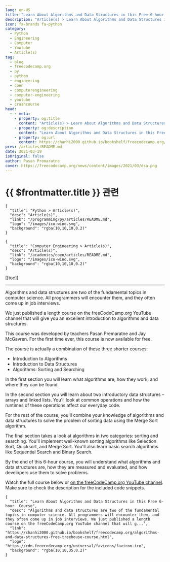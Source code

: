 ```yaml
---
lang: en-US
title: "Learn About Algorithms and Data Structures in this Free 6-hour  Course"
description: "Article(s) > Learn About Algorithms and Data Structures in this Free 6-hour  Course"
icon: fa-brands fa-python
category:
  - Python
  - Engineering
  - Computer
  - Youtube
  - Article(s)
tag:
  - blog
  - freecodecamp.org
  - py
  - python
  - engineering
  - coen
  - computerengineering
  - computer-engineering
  - youtube
  - crashcourse
head:
  - - meta:
    - property: og:title
      content: "Article(s) > Learn About Algorithms and Data Structures in this Free 6-hour  Course"
    - property: og:description
      content: "Learn About Algorithms and Data Structures in this Free 6-hour  Course"
    - property: og:url
      content: https://chanhi2000.github.io/bookshelf/freecodecamp.org/algorithms-and-data-structures-free-treehouse-course.html
prev: /articles/README.md
date: 2021-03-19
isOriginal: false
author: Pasan Premaratne
cover: https://freecodecamp.org/news/content/images/2021/03/dsa.png
---
```


# {{ $frontmatter.title }} 관련

```component VPCard
{
  "title": "Python > Article(s)",
  "desc": "Article(s)",
  "link": "/programming/py/articles/README.md",
  "logo": "/images/ico-wind.svg",
  "background": "rgba(10,10,10,0.2)"
}
```

```component VPCard
{
  "title": "Computer Engineering > Article(s)",
  "desc": "Article(s)",
  "link": "/academics/coen/articles/README.md",
  "logo": "/images/ico-wind.svg",
  "background": "rgba(10,10,10,0.2)"
}
```

[[toc]]

---

<SiteInfo
  name="Learn About Algorithms and Data Structures in this Free 6-hour  Course"
  desc="Algorithms and data structures are two of the fundamental topics in computer science. All programmers will encounter them, and they often come up in job interviews. We just published a length course on the freeCodeCamp.org YouTube channel that will g..."
  url="https://freecodecamp.org/news/algorithms-and-data-structures-free-treehouse-course"
  logo="https://cdn.freecodecamp.org/universal/favicons/favicon.ico"
  preview="https://freecodecamp.org/news/content/images/2021/03/dsa.png"/>

Algorithms and data structures are two of the fundamental topics in computer science. All programmers will encounter them, and they often come up in job interviews.

We just published a length course on the freeCodeCamp.org YouTube channel that will give you an excellent introduction to algorithms and data structures.

This course was developed by teachers Pasan Premaratne and Jay McGavren. For the first time ever, this course is now available for free.

The course is actually a combination of these three shorter courses:

- Introduction to Algorithms
- Introduction to Data Structures
- Algorithms: Sorting and Searching

In the first section you will learn what algorithms are, how they work, and where they can be found.

In the second section you will learn about two introductory data structures – arrays and linked lists. You'll look at common operations and how the runtimes of these operations affect our everyday code.

For the rest of the course, you'll combine your knowledge of algorithms and data structures to solve the problem of sorting data using the Merge Sort algorithm.

The final section takes a look at algorithms in two categories: sorting and searching. You'll implement well-known sorting algorithms like Selection Sort, Quicksort, and Merge Sort. You'll also learn basic search algorithms like Sequential Search and Binary Search.

By the end of this 6-hour course, you will understand what algorithms and data structures are, how they are measured and evaluated, and how developers use them to solve problems.

Watch the full course below or [<FontIcon icon="fa-brands fa-youtube"/>on the freeCodeCamp.org YouTube channel](https://youtu.be/8hly31xKli0). Make sure to check the description for the included code snippets.

<VidStack src="youtube/8hly31xKli0" />

<!-- TODO: add ARTICLE CARD -->
```component VPCard
{
  "title": "Learn About Algorithms and Data Structures in this Free 6-hour  Course",
  "desc": "Algorithms and data structures are two of the fundamental topics in computer science. All programmers will encounter them, and they often come up in job interviews. We just published a length course on the freeCodeCamp.org YouTube channel that will g...",
  "link": "https://chanhi2000.github.io/bookshelf/freecodecamp.org/algorithms-and-data-structures-free-treehouse-course.html",
  "logo": "https://cdn.freecodecamp.org/universal/favicons/favicon.ico",
  "background": "rgba(10,10,35,0.2)"
}
```
